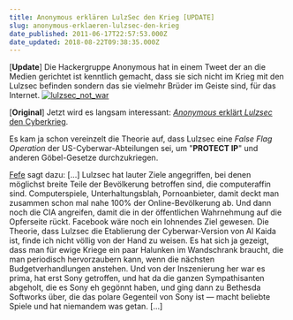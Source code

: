 ```yaml
---
title: Anonymous erklären LulzSec den Krieg [UPDATE]
slug: anonymous-erklaeren-lulzsec-den-krieg
date_published: 2011-06-17T22:57:53.000Z
date_updated: 2018-08-22T09:38:35.000Z
---
```


[**Update**] Die Hackergruppe Anonymous hat in einem Tweet der an die Medien gerichtet ist kenntlich gemacht, dass sie sich nicht im Krieg mit den Lulzsec befinden sondern das sie vielmehr Brüder im Geiste sind, für das Internet.
[![lulzsec_not_war](//picdump.thafaker.de/2011/06/lulzsec_not_war-386x580.png)](http://picdump.thafaker.de/2011/06/lulzsec_not_war.png)

[**Original**] Jetzt wird es langsam interessant: [*Anonymous* erklärt *Lulzsec* den Cyberkrieg](http://latimesblogs.latimes.com/technology/2011/06/lulzsec-anonymous-cyber-fight.html).

Es kam ja schon vereinzelt die Theorie auf, dass Lulzsec eine *False Flag Operation* der US-Cyberwar-Abteilungen sei, um "**PROTECT IP**" und anderen Göbel-Gesetze durchzukriegen.

[Fefe](http://blog.fefe.de/?ts=b3059249) sagt dazu: [...] Lulzsec hat lauter Ziele angegriffen, bei denen möglichst breite Teile der Bevölkerung betroffen sind, die computeraffin sind. Computerspiele, Unterhaltungsblah, Pornoanbieter, damit deckt man zusammen schon mal nahe 100% der Online-Bevölkerung ab. Und dann noch die CIA angreifen, damit die in der öffentlichen Wahrnehmung auf die Opferseite rückt. Facebook wäre noch ein lohnendes Ziel gewesen. Die Theorie, dass Lulzsec die Etablierung der Cyberwar-Version von Al Kaida ist, finde ich nicht völlig von der Hand zu weisen. Es hat sich ja gezeigt, dass man für ewige Kriege ein paar Halunken im Wandschrank braucht, die man periodisch hervorzaubern kann, wenn die nächsten Budgetverhandlungen anstehen. Und von der Inszenierung her war es prima, hat erst Sony getroffen, und hat da die ganzen Sympathisanten abgeholt, die es Sony eh gegönnt haben, und ging dann zu Bethesda Softworks über, die das polare Gegenteil von Sony ist — macht beliebte Spiele und hat niemandem was getan. [...]
